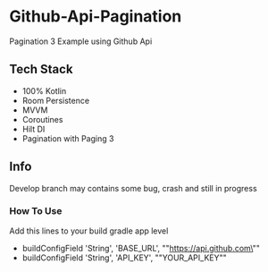 # Github-Api-Pagination
Pagination 3 Example using Github Api
## Tech Stack 
- 100% Kotlin
- Room Persistence
- MVVM
- Coroutines
- Hilt DI
- Pagination with Paging 3 
## Info
Develop branch may contains some bug, crash and still in progress 
### How To Use 
Add this lines to your build gradle app level 
- buildConfigField 'String', 'BASE_URL', "\"https://api.github.com\""
- buildConfigField 'String', 'API_KEY', "\"YOUR_API_KEY\""
